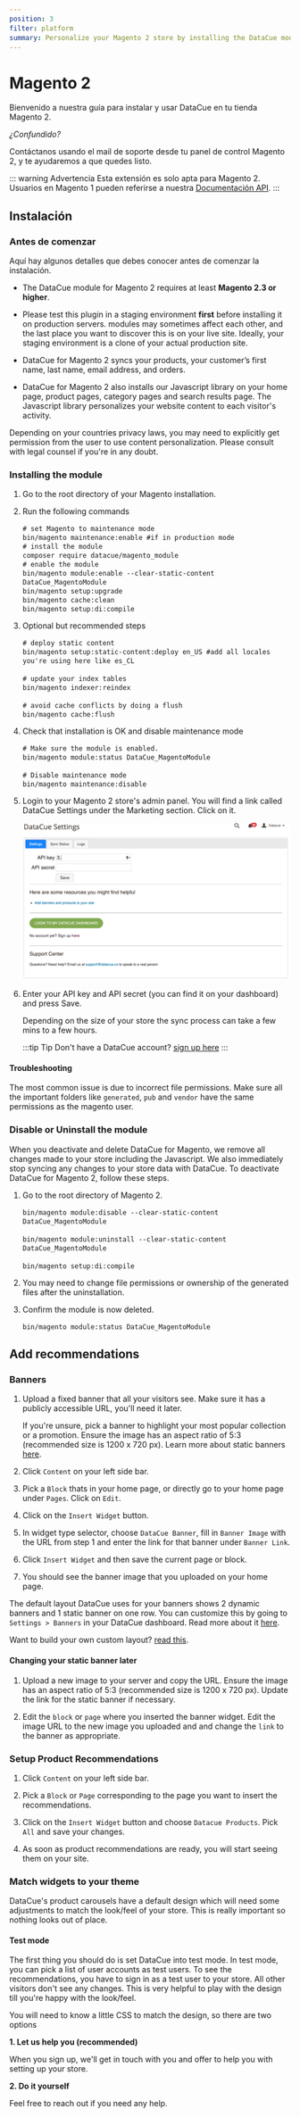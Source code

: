 ```yaml
---
position: 3
filter: platform
summary: Personalize your Magento 2 store by installing the DataCue module.
---
```


# Magento 2 <Badge text="beta" type="success"/>

Bienvenido a nuestra guía para instalar y usar DataCue en tu tienda Magento 2.

*¿*Confundido?**

Contáctanos usando el mail de soporte desde tu panel de control Magento 2, y te ayudaremos a que quedes listo. 

::: warning Advertencia
Esta extensión es solo apta para Magento 2. Usuarios en Magento 1 pueden referirse a nuestra [Documentación API](https://developer.datacue.co).
:::

## Instalación

### Antes de comenzar

Aquí hay algunos detalles que debes conocer antes de comenzar la instalación. 

- The DataCue module for Magento 2 requires at least **Magento 2.3 or higher**.

- Please test this plugin in a staging environment **first** before installing it on production servers. modules may sometimes affect each other, and the last place you want to discover this is on your live site. Ideally, your staging environment is a clone of your actual production site.

- DataCue for Magento 2 syncs your products, your customer’s first name, last name, email address, and orders.

- DataCue for Magento 2 also installs our Javascript library on your home page, product pages, category pages and search results page. The Javascript library personalizes your website content to each visitor's activity.

Depending on your countries privacy laws, you may need to explicitly get permission from the user to use content personalization. Please consult with legal counsel if you're in any doubt.

### Installing the module

1. Go to the root directory of your Magento installation.

2. Run the following commands

    ``` shell
    # set Magento to maintenance mode
    bin/magento maintenance:enable #if in production mode
    # install the module
    composer require datacue/magento_module
    # enable the module
    bin/magento module:enable --clear-static-content DataCue_MagentoModule
    bin/magento setup:upgrade
    bin/magento cache:clean
    bin/magento setup:di:compile
    ```

3. Optional but recommended steps

    ``` shell
    # deploy static content
    bin/magento setup:static-content:deploy en_US #add all locales you're using here like es_CL

    # update your index tables
    bin/magento indexer:reindex

    # avoid cache conflicts by doing a flush
    bin/magento cache:flush
    ```

4. Check that installation is OK and disable maintenance mode
    
    ``` shell
    # Make sure the module is enabled.
    bin/magento module:status DataCue_MagentoModule

    # Disable maintenance mode
    bin/magento maintenance:disable
    ```

5. Login to your Magento 2 store's admin panel. You will find a link called DataCue Settings under the Marketing section. Click on it.
    
    ![DataCue Admin Panel](./images/magento_panel.png)

6. Enter your API key and API secret (you can find it on your dashboard) and press Save.
    
    Depending on the size of your store the sync process can take a few mins to a few hours.

    :::tip Tip
    Don't have a DataCue account? [sign up here](https://app.datacue.co/en/sign-up)
    :::

#### Troubleshooting

The most common issue is due to incorrect file permissions. Make sure all the important folders like `generated`, `pub` and `vendor` have the same permissions as the magento user.


### Disable or Uninstall the module

When you deactivate and delete DataCue for Magento, we remove all changes made to your store including the Javascript. We also immediately stop syncing any changes to your store data with DataCue. To deactivate DataCue for Magento 2, follow these steps.

1. Go to the root directory of Magento 2.

    ``` shell
    bin/magento module:disable --clear-static-content DataCue_MagentoModule

    bin/magento module:uninstall --clear-static-content DataCue_MagentoModule

    bin/magento setup:di:compile
    ```

2. You may need to change file permissions or ownership of the generated files after the uninstallation.

3. Confirm the module is now deleted.

    ```shell
    bin/magento module:status DataCue_MagentoModule
    ```

## Add recommendations

### Banners

1. Upload a fixed banner that all your visitors see. Make sure it has a publicly accessible URL, you'll need it later.

    If you're unsure, pick a banner to highlight your most popular collection or a promotion. Ensure the image has an aspect ratio of 5:3 (recommended size is 1200 x 720 px). Learn more about static banners [here](/banners).

2. Click `Content` on your left side bar.

3. Pick a `Block` thats in your home page, or directly go to your home page under `Pages`. Click on `Edit`.

4. Click on the `Insert Widget` button.

5. In widget type selector, choose `DataCue Banner`, fill in `Banner Image` with the URL from step 1 and enter the link for that banner under `Banner Link`.

6. Click `Insert Widget` and then save the current page or block.

7. You should see the banner image that you uploaded on your home page.

The default layout DataCue uses for your banners shows 2 dynamic banners and 1 static banner on one row. You can customize this by going to `Settings > Banners` in your DataCue dashboard. Read more about it [here](/banners/layout.html). 

Want to build your own custom layout? [read this](#custom-layout).

#### Changing your static banner later

1. Upload a new image to your server and copy the URL. Ensure the image has an aspect ratio of 5:3 (recommended size is 1200 x 720 px). Update the link for the static banner if necessary.

2. Edit the `block` or `page` where you inserted the banner widget. Edit the image URL to the new image you uploaded and and change the `link` to the banner as appropriate.

### Setup Product Recommendations

1. Click `Content` on your left side bar.

2. Pick a `Block` or `Page` corresponding to the page you want to insert the recommendations.

3. Click on the `Insert Widget` button and choose `Datacue Products`. Pick `All` and save your changes.

4. As soon as product recommendations are ready, you will start seeing them on your site.

### Match widgets to your theme

DataCue's product carousels have a default design which will need some adjustments to match the look/feel of your store. This is really important so nothing looks out of place.

#### Test mode

The first thing you should do is set DataCue into test mode. In test mode, you can pick a list of user accounts as test users. To see the recommendations, you have to sign in as a test user to your store. All other visitors don't see any changes. This is very helpful to play with the design till you're happy with the look/feel.

You will need to know a little CSS to match the design, so there are two options

**1. Let us help you (recommended)**

When you sign up, we'll get in touch with you and offer to help you with setting up your store.

**2. Do it yourself**

Feel free to reach out if you need any help.